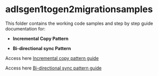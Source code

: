# adlsgen1togen2migrationsamples
This folder contains the working code samples and step by step guide documentation for:
  * **Incremental Copy Pattern**
  
  * **Bi-directional sync Pattern**
  
Access here [Incremental copy pattern guide](https://github.com/rukmani-msft/adlsgen1togen2migrationsamples/blob/master/src/Incremental/README.md)
  
Access here [Bi-directional sync pattern guide]()

